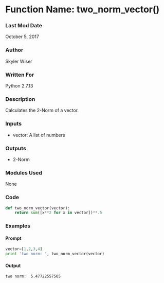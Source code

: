 # Function Name: two_norm_vector()

### Last Mod Date
October 5, 2017
### Author
Skyler Wiser
### Written For
Python 2.7.13
### Description
Calculates the 2-Norm of a vector.
### Inputs

* vector: A list of numbers

### Outputs

* 2-Norm

### Modules Used
None
### Code

```python
def two_norm_vector(vector):
    return sum([x**2 for x in vector])**.5
```

### Examples
#### Prompt

```python
vector=[1,2,3,4]
print 'two norm: ', two_norm_vector(vector)
```

#### Output

```
two norm:  5.47722557505
```
